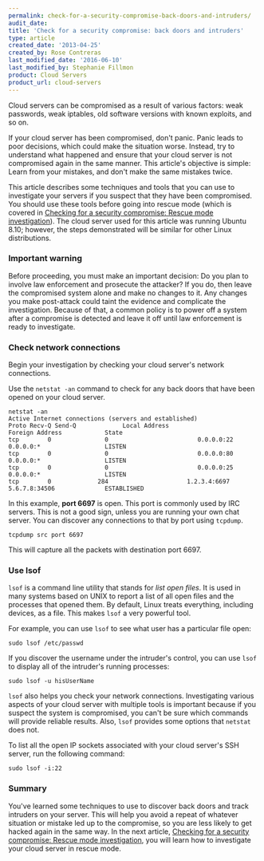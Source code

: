 ```yaml
---
permalink: check-for-a-security-compromise-back-doors-and-intruders/
audit_date:
title: 'Check for a security compromise: back doors and intruders'
type: article
created_date: '2013-04-25'
created_by: Rose Contreras
last_modified_date: '2016-06-10'
last_modified_by: Stephanie Fillmon
product: Cloud Servers
product_url: cloud-servers
---
```


Cloud servers can be compromised as a result of various factors: weak passwords, weak iptables, old software versions with known exploits, and so on.

If your cloud server has been compromised, don't panic. Panic leads to poor decisions, which could make the situation worse. Instead, try to understand what happened and ensure that your cloud server is not compromised again in the same manner. This article's objective is simple: Learn from your mistakes, and don't make the same mistakes twice.

This article describes some techniques and tools that you can use to investigate your servers if you suspect that they have been compromised. You should use these tools before going into rescue mode (which is covered in [Checking for a security compromise: Rescue mode investigation](/how-to/check-for-a-security-compromise-rescue-mode-investigation)). The cloud server used for this article was running Ubuntu 8.10; however, the steps demonstrated will be similar for other Linux distributions.

### Important warning

Before proceeding, you must make an important decision: Do you plan to involve law enforcement and prosecute the attacker? If you do, then leave the compromised system alone and make no changes to it. Any changes you make post-attack could taint the evidence and complicate the investigation. Because of that, a common policy is to power off a system after a compromise is detected and leave it off until law enforcement is ready to investigate.

### Check network connections

Begin your investigation by checking your cloud server's network connections.

Use the `netstat -an` command to check for any back doors that have been opened on your cloud server.

    netstat -an
    Active Internet connections (servers and established)
    Proto Recv-Q Send-Q             Local Address                     Foreign Address            State
    tcp        0               0                         0.0.0.0:22                               0.0.0.0:*                  LISTEN
    tcp        0               0                         0.0.0.0:80                               0.0.0.0:*                  LISTEN
    tcp        0               0                         0.0.0.0:25                               0.0.0.0:*                  LISTEN
    tcp        0             284                      1.2.3.4:6697                           5.6.7.8:34506              ESTABLISHED

In this example, **port 6697** is open. This port is commonly used by IRC servers. This is not a good sign, unless you are running your own chat server. You can discover any connections to that by port using `tcpdump`.

    tcpdump src port 6697

This will capture all the packets with destination port 6697.

### Use lsof

`lsof` is a command line utility that stands for *list open files*. It is used in many systems based on UNIX to report a list of all open files and the processes that opened them. By default, Linux treats everything, including devices, as a file. This makes `lsof` a very powerful tool.

For example, you can use `lsof` to see what user has a particular file open:

    sudo lsof /etc/passwd

If you discover the username under the intruder's control, you can use `lsof` to display all of the intruder's running processes:

    sudo lsof -u hisUserName

`lsof` also helps you check your network connections. Investigating various aspects of your cloud server with multiple tools is important because if you suspect the system is compromised, you can't be sure which commands will provide reliable results. Also, `lsof` provides some options that `netstat` does not.

To list all the open IP sockets associated with your cloud server's SSH
server, run the following command:

    sudo lsof -i:22

### Summary

You've learned some techniques to use to discover back doors and track intruders on your server. This will help you avoid a repeat of whatever situation or mistake led up to the compromise, so you are less likely to get hacked again in the same way. In the next article, [Checking for a security compromise: Rescue mode investigation](/how-to/checking-for-a-security-compromise-rescue-mode-investigation), you will learn how to investigate your cloud server in rescue mode.
